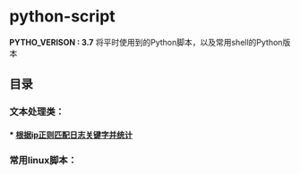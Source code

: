 # python-script
**PYTHO_VERISON : 3.7**
将平时使用到的Python脚本，以及常用shell的Python版本

## 目录
### 文本处理类：
#### * [根据ip正则匹配日志关键字并统计](https://github.com/JAXma1996/python-script/blob/master/text-processing/findIpInFile.py)
### 常用linux脚本：
